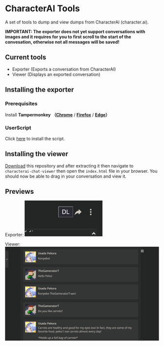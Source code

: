 # CharacterAI Tools
A set of tools to dump and view dumps from CharacterAI (character.ai).

**IMPORTANT: The exporter does not yet support conversations with images and it requires for you to first scroll to the start of the convesation, otherwise not all messages will be saved!**

## Current tools
 - Exporter (Exports a conversation from CharacterAI)
 - Viewer (Displays an exported conversation)

## Installing the exporter

### Prerequisites

Install **Tampermonkey** **（[Chrome](https://www.tampermonkey.net/)** / **[Firefox](https://addons.mozilla.org/firefox/addon/tampermonkey/)** / **[Edge](https://microsoftedge.microsoft.com/addons/detail/tampermonkey/iikmkjmpaadaobahmlepeloendndfphd?hl=zh-CN)）**

### UserScript

Click [here](https://raw.githubusercontent.com/TheGameratorT/characterai-tools/main/characterai-export.js) to install the script.

## Installing the viewer

[Download](https://github.com/TheGameratorT/characterai-tools/archive/refs/heads/main.zip) this repository and after extracting it then navigate to `characterai-chat-viewer` then open the `index.html` file in your browser. You should now be able to drag in your conversation and view it.

## Previews

Exporter:
![Exporter](previews/exporter.png)

Viewer:
![Viewer](previews/viewer.png)

